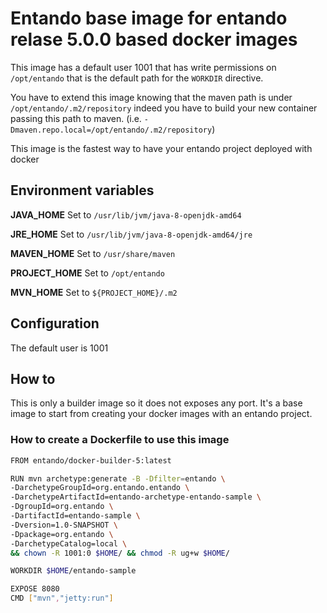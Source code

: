 # Entando base image for entando relase 5.0.0 based docker images

This image has a default user 1001 that has write permissions on `/opt/entando` that is the default path for the `WORKDIR` directive.

You have to extend this image knowing that the maven path is under `/opt/entando/.m2/repository` indeed you have to build your new container passing this path to maven. (i.e. `-Dmaven.repo.local=/opt/entando/.m2/repository`)

This image is the fastest way to have your entando project deployed with docker

## Environment variables

__JAVA_HOME__ Set to `/usr/lib/jvm/java-8-openjdk-amd64`

__JRE_HOME__ Set to `/usr/lib/jvm/java-8-openjdk-amd64/jre`

__MAVEN_HOME__ Set to `/usr/share/maven`

__PROJECT_HOME__ Set to `/opt/entando`

__MVN_HOME__ Set to `${PROJECT_HOME}/.m2`

## Configuration

The default user is 1001

## How to

This is only a builder image so it does not exposes any port. It's a base image to start from creating your docker images with an entando project.
 

### How to create a Dockerfile to use this image

```bash
FROM entando/docker-builder-5:latest

RUN mvn archetype:generate -B -Dfilter=entando \
-DarchetypeGroupId=org.entando.entando \
-DarchetypeArtifactId=entando-archetype-entando-sample \
-DgroupId=org.entando \
-DartifactId=entando-sample \
-Dversion=1.0-SNAPSHOT \
-Dpackage=org.entando \
-DarchetypeCatalog=local \
&& chown -R 1001:0 $HOME/ && chmod -R ug+w $HOME/

WORKDIR $HOME/entando-sample

EXPOSE 8080
CMD ["mvn","jetty:run"]
```
